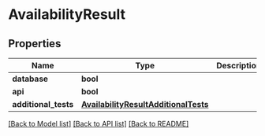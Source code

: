 # AvailabilityResult


## Properties
Name | Type | Description | Notes
------------ | ------------- | ------------- | -------------
**database** | **bool** |  | [optional] 
**api** | **bool** |  | [optional] 
**additional_tests** | [**AvailabilityResultAdditionalTests**](AvailabilityResultAdditionalTests.md) |  | [optional] 

[[Back to Model list]](../README.md#documentation-for-models) [[Back to API list]](../README.md#documentation-for-api-endpoints) [[Back to README]](../README.md)


